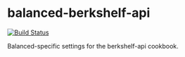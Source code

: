 balanced-berkshelf-api
======================

[![Build Status](https://travis-ci.org/balanced-cookbooks/balanced-berkshelf-api.png?branch=master)](https://travis-ci.org/balanced-cookbooks/balanced-berkshelf-api)

Balanced-specific settings for the berkshelf-api cookbook.
